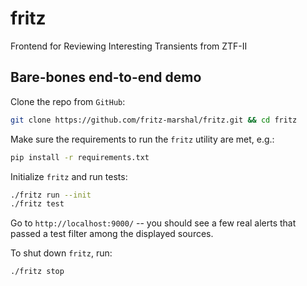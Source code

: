 # fritz

Frontend for Reviewing Interesting Transients from ZTF-II

## Bare-bones end-to-end demo

Clone the repo from `GitHub`:
```bash
git clone https://github.com/fritz-marshal/fritz.git && cd fritz
```

Make sure the requirements to run the `fritz` utility are met, e.g.:

```bash
pip install -r requirements.txt
```

Initialize `fritz` and run tests:

```bash
./fritz run --init
./fritz test
```

Go to `http://localhost:9000/` -- you should see a few real alerts that passed a test filter among the displayed sources.

To shut down `fritz`, run:

```bash
./fritz stop
```
